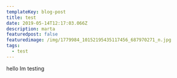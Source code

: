 ```yaml
---
templateKey: blog-post
title: test
date: 2019-05-14T12:17:03.066Z
description: marta
featuredpost: false
featuredimage: /img/1779984_10152195435117456_687970271_n.jpg
tags:
  - test
---
```

hello Im testing
